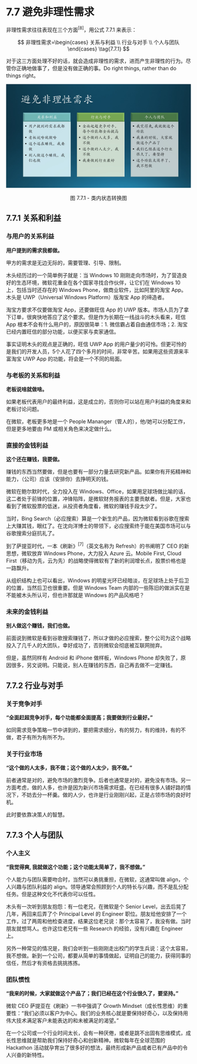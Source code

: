 # 7.7 避免非理性需求

非理性需求往往表现在三个方面$^{[8]}$，用公式 7.7.1 来表示：

$$
非理性需求=\begin{cases}
关系与利益 \\
行业与对手 \\
个人与团队
\end{cases} \tag{7.7.1}
$$


对于这三方面处理不好的话，就会造成非理性的需求，进而产生非理性的行为。尽管你正确地做事了，但是没有做正确的事。Do right things, rather than do things right。 

<div align="center">
<img src="Images/Slide26.JPG"/>

图 7.7.1 - 类内状态转换图
</div>

## 7.7.1 关系和利益

### 与用户的关系利益

**用户提到的需求我都做。**
  
甲方的需求是无边无际的，需要管理、引导、限制。
  
木头经历过的一个简单例子就是：当 Windows 10 刚刚走向市场时，为了营造良好的生态环境，微软花重金在各个国家寻找合作伙伴，让它们在 Windows 10 上，包括当时还存在的 Windows Phone，做商业软件，比如阿里的淘宝 App。木头是 UWP（Universal Windows Platform）版淘宝 App 的缔造者。

淘宝方要求不仅要做淘宝 App，还要做旺信 App 的 UWP 版本。市场人员为了拿下订单，很爽快地答应了这个要求。但是作为长期在一线战斗的木头看来，旺信 App 根本不会有什么用户的，原因很简单：1. 微信霸占着自由通信市场；2. 淘宝已经内置旺信的部分功能，以便买家与卖家通信。

事实证明木头的观点是正确的，旺信 UWP App 的用户量少的可怜。但更可怜的是我们的开发人员，5个人花了四个多月的时间，非常辛苦。如果用这些资源来丰富淘宝 UWP App 的功能，将会是一个不同的局面。

### 与老板的关系和利益

**老板说啥就做啥。**
  
如果老板代表用户的最终利益，这是成立的，否则你可以站在用户利益的角度来和老板讨论问题。

在微软，老板更多地是一个 People Mananger（管人的），他/她可以分配工作，但是更多地要由 PM 或相关角色来决定做什么。

### 直接的金钱利益

**这个还在赚钱，我要做。**
  
赚钱的东西当然要做，但是也要有一部分力量去研究新产品。如果你有开拓精神和能力，（公司）应该（安排你）去挣明天的钱。

微软在鲍尔默时代，全力投入在 Windows、Office，如果用足球场做比喻的话，这二者处于前锋的位置，冲锋陷阵，是微软财务报表的主要贡献者。但是，大家也看到了微软股票的低迷，从投资者角度看，微软的赚钱手段太少了。

当时，Bing Search（必应搜索）算是一个新生的产品，因为微软看到谷歌在搜索上大赚其钱，眼红了。在沈向洋博士的带领下，必应搜索终于能在美国市场可以与谷歌搜索分庭抗礼了。

到了萨提亚时代，一本《刷新》$^{[7]}$（英文名称为 Refresh）的书阐明了 CEO 的新思想，微软放弃 Windows Phone，大力投入 Azure 云。Mobile First, Cloud First（移动为先，云为先）的战略使得微软有了新的利润增长点，股票价格也是一路飘升。

从组织结构上也可以看出，Windows 的明星光环已经暗淡，在足球场上处于后卫的位置，当然后卫也很重要。但是 Windows Team 内部的一些陈旧的做派实在是不能被木头所认可，但也许那就是 Windows 的产品风格吧？

### 未来的金钱利益

**别人做这个赚钱，我们也做。**
  
前面说到微软是看到谷歌搜索赚钱了，所以才做的必应搜索，整个公司为这个战略投入了几千人的大团队，幸好成功了，否则微软会彻底被互联网抛弃。

但是，虽然同样有 Android 和 iPhone 做样板，Windows Phone 却失败了，原因很多，另文说明。只能说，别人在赚钱的东西，自己再去做不一定赚钱。

## 7.7.2 行业与对手

### 关于竞争对手

**“全面赶超竞争对手，每个功能都全面提高；我要做到行业最好。”**
  
如同需求竞争策略一节中讲到的，要把需求细分，有的努力，有的维持，有的不做，君子有所为有所不为。

### 关于行业市场

**“这个做的人太多，我不做；这个做的人太少，我不做。”**
  
前者通常是对的，避免市场的激烈竞争。后者也通常是对的，避免没有市场。另一方面考虑，做的人多，也许是因为新兴市场需求旺盛。在已经有很多人铺好路的情况下，不妨去分一杯羹。做的人少，也许是行业刚刚兴起，正是占领市场的良好时机。

此时要依靠决策人的智慧。

## 7.7.3 个人与团队

### 个人主义

**“我觉得爽, 我就做这个功能；这个功能太简单了，我不想做。”**
  
个人能力与团队需要吻合时，当然可以勇挑重担，在微软，这通常叫做 align，个人兴趣与团队利益的 align。领导通常会照顾到个人的特长与兴趣，而不是乱分配任务。但是这种文化不代表你可以任性。

木头有一次听到朋友抱怨：有一位老兄，在微软是个 Senior Level，出去后晃了几年，再回来后弄了个 Principal Level 的 Engineer 职位。朋友给他安排了一个工作，过了两周和他检查进度，结果这位老兄说：那个太容易了，我没有做。当时朋友就想骂人。也许这位老兄有一些 Research 的经验，没有兴趣在 Engineer 上。

另外一种常见的情况是，我们会听到一些刚刚走出校门的学生兵说：这个太容易，我不想做。新到一个公司，都要从简单的事情做起，证明自己的能力，获得同事的信任，然后才有资格去挑挑拣拣。

### 团队惯性

**“我来的时候，大家就做这个产品了；我们已经在这个行业很久了，要坚持。”**
 
微软 CEO 萨提亚在《刷新》一书中强调了 Growth Mindset（成长性思维）的重要性：“我们必须以客户为中心。我们的业务核心就是要保持好奇心，以及保持用伟大技术满足客户未能表达的和未被满足的渴望。”

在一个公司或一个行业时间太长，会有一种厌倦，或者是跳不出固有思维模式，成长性思维就是帮助我们保持好奇心和创新精神。微软每年在全球范围的 Hackathon 活动就孕育出了很多好的想法，最终形成新产品或者已有产品中的令人兴奋的新特性。

